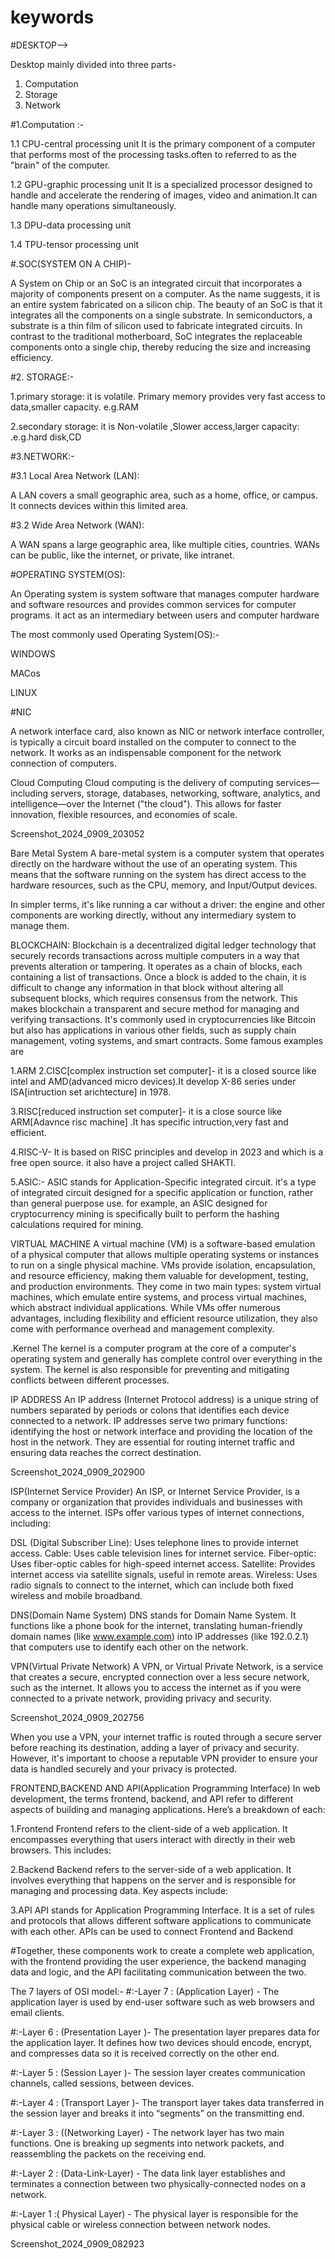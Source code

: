 # keywords

#DESKTOP-->

Desktop mainly divided into three parts- 
1. Computation
2. Storage
3. Network

#1.Computation :-

1.1 CPU-central processing unit It is the primary component of a computer that performs most of the processing tasks.often to referred to as the "brain" of the computer.

1.2 GPU-graphic processing unit It is a specialized processor designed to handle and accelerate the rendering of images, video and animation.It can handle many operations simultaneously.

1.3 DPU-data processing unit

1.4 TPU-tensor processing unit

#.SOC(SYSTEM ON A CHIP)-

A System on Chip or an SoC is an integrated circuit that incorporates a majority of components present on a computer. As the name suggests, it is an entire system fabricated on a silicon chip. The beauty of an SoC is that it integrates all the components on a single substrate. In semiconductors, a substrate is a thin film of silicon used to fabricate integrated circuits. In contrast to the traditional motherboard, SoC integrates the replaceable components onto a single chip, thereby reducing the size and increasing efficiency.

#2. STORAGE:-

1.primary storage: it is volatile. Primary memory provides very fast access to data,smaller capacity. e.g.RAM

2.secondary storage: it is Non-volatile ,Slower access,larger capacity: .e.g.hard disk,CD

#3.NETWORK:-

#3.1 Local Area Network (LAN):

A LAN covers a small geographic area, such as a home, office, or campus. It connects devices within this limited area.

#3.2 Wide Area Network (WAN):

A WAN spans a large geographic area, like multiple cities, countries. WANs can be public, like the internet, or private, like intranet.


#OPERATING SYSTEM(OS):

An Operating system is system software that manages computer hardware and software resources and provides common services for computer programs. it act as an intermediary between users and computer hardware

The most commonly used Operating System(OS):-

WINDOWS

MACos

LINUX

#NIC

A network interface card, also known as NIC or network interface controller, is typically a circuit board installed on the computer to connect to the network. It works as an indispensable component for the network connection of computers.

Cloud Computing
Cloud computing is the delivery of computing services—including servers, storage, databases, networking, software, analytics, and intelligence—over the Internet ("the cloud"). This allows for faster innovation, flexible resources, and economies of scale.

Screenshot_2024_0909_203052

Bare Metal System
A bare-metal system is a computer system that operates directly on the hardware without the use of an operating system. This means that the software running on the system has direct access to the hardware resources, such as the CPU, memory, and Input/Output devices.

In simpler terms, it's like running a car without a driver: the engine and other components are working directly, without any intermediary system to manage them.

BLOCKCHAIN:
Blockchain is a decentralized digital ledger technology that securely records transactions across multiple computers in a way that prevents alteration or tampering. It operates as a chain of blocks, each containing a list of transactions. Once a block is added to the chain, it is difficult to change any information in that block without altering all subsequent blocks, which requires consensus from the network. This makes blockchain a transparent and secure method for managing and verifying transactions. It's commonly used in cryptocurrencies like Bitcoin but also has applications in various other fields, such as supply chain management, voting systems, and smart contracts. Some famous examples are

1.ARM
2.CISC[complex instruction set computer]-
it is a closed source like intel and AMD(advanced micro devices).It develop X-86 series under ISA[intruction set arichtecture] in 1978.

3.RISC[reduced instruction set computer]-
it is a close source like ARM[Adavnce risc machine] .It has specific intruction,very fast and efficient.

4.RISC-V-
It is based on RISC principles and develop in 2023 and which is a free open source. it also have a project called SHAKTI.

5.ASIC:-
ASIC stands for Application-Specific integrated circuit. it's a type of integrated circuit designed for a specific application or function, rather than general puerpose use. for example, an ASIC designed for cryptocurrency mining is specifically built to perform the hashing calculations required for mining.

VIRTUAL MACHINE
A virtual machine (VM) is a software-based emulation of a physical computer that allows multiple operating systems or instances to run on a single physical machine. VMs provide isolation, encapsulation, and resource efficiency, making them valuable for development, testing, and production environments. They come in two main types: system virtual machines, which emulate entire systems, and process virtual machines, which abstract individual applications. While VMs offer numerous advantages, including flexibility and efficient resource utilization, they also come with performance overhead and management complexity.

.Kernel
The kernel is a computer program at the core of a computer's operating system and generally has complete control over everything in the system. The kernel is also responsible for preventing and mitigating conflicts between different processes.

IP ADDRESS
An IP address (Internet Protocol address) is a unique string of numbers separated by periods or colons that identifies each device connected to a network. IP addresses serve two primary functions: identifying the host or network interface and providing the location of the host in the network. They are essential for routing internet traffic and ensuring data reaches the correct destination.

Screenshot_2024_0909_202900

ISP(Internet Service Provider)
An ISP, or Internet Service Provider, is a company or organization that provides individuals and businesses with access to the internet. ISPs offer various types of internet connections, including:

DSL (Digital Subscriber Line): Uses telephone lines to provide internet access. Cable: Uses cable television lines for internet service. Fiber-optic: Uses fiber-optic cables for high-speed internet access. Satellite: Provides internet access via satellite signals, useful in remote areas. Wireless: Uses radio signals to connect to the internet, which can include both fixed wireless and mobile broadband.

DNS(Domain Name System)
DNS stands for Domain Name System. It functions like a phone book for the internet, translating human-friendly domain names (like www.example.com) into IP addresses (like 192.0.2.1) that computers use to identify each other on the network.

VPN(Virtual Private Network)
A VPN, or Virtual Private Network, is a service that creates a secure, encrypted connection over a less secure network, such as the internet. It allows you to access the internet as if you were connected to a private network, providing privacy and security.

Screenshot_2024_0909_202756

When you use a VPN, your internet traffic is routed through a secure server before reaching its destination, adding a layer of privacy and security. However, it's important to choose a reputable VPN provider to ensure your data is handled securely and your privacy is protected.

FRONTEND,BACKEND AND API(Application Programming Interface)
In web development, the terms frontend, backend, and API refer to different aspects of building and managing applications. Here’s a breakdown of each:

1.Frontend
Frontend refers to the client-side of a web application. It encompasses everything that users interact with directly in their web browsers. This includes:

2.Backend
Backend refers to the server-side of a web application. It involves everything that happens on the server and is responsible for managing and processing data. Key aspects include:

3.API
API stands for Application Programming Interface. It is a set of rules and protocols that allows different software applications to communicate with each other. APIs can be used to connect Frontend and Backend

#Together, these components work to create a complete web application, with the frontend providing the user experience, the backend managing data and logic, and the API facilitating communication between the two.

The 7 layers of OSI model:-
#:-Layer 7 : (Application Layer) - The application layer is used by end-user software such as web browsers and email clients.

#:-Layer 6 : (Presentation Layer )- The presentation layer prepares data for the application layer. It defines how two devices should encode, encrypt, and compresses data so it is received correctly on the other end.

#:-Layer 5 : (Session Layer )- The session layer creates communication channels, called sessions, between devices.

#:-Layer 4 : (Transport Layer )- The transport layer takes data transferred in the session layer and breaks it into “segments” on the transmitting end.

#:-Layer 3 : ((Networking Layer) - The network layer has two main functions. One is breaking up segments into network packets, and reassembling the packets on the receiving end.

#:-Layer 2 : (Data-Link-Layer) - The data link layer establishes and terminates a connection between two physically-connected nodes on a network.

#:-Layer 1 :( Physical Layer) - The physical layer is responsible for the physical cable or wireless connection between network nodes.

Screenshot_2024_0909_082923
